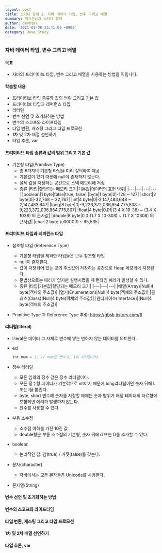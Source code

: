 ```yaml
---
layout: post
title: 스터디 할래 2. 자바 데이터 타입, 변수 그리고 배열
summary: 백기선님과 스터디 할래
author: devhtak
date: '2021-01-08 23:41:00 +0900'
category: Java Study
---
```


### 자바 데이터 타입, 변수 그리고 배열

#### 목표

- 자바의 프리미티브 타입, 변수 그리고 배열을 사용하는 방법을 익힙니다.

#### 학습할 내용

- 프리미티브 타입 종류와 값의 범위 그리고 기본 값
- 프리미티브 타입과 레퍼런스 타입
- 리터럴
- 변수 선언 및 초기화하는 방법
- 변수의 스코프와 라이프타임
- 타입 변환, 캐스팅 그리고 타입 프로모션
- 1차 및 2차 배열 선언하기
- 타입 추론, var

#### 프리미티브 타입 종류와 값의 범위 그리고 기본 값

- 기본형 타입(Primitive Type)
  - 총 8가지의 기본형 타입을 미리 정의하여 제공
  - 기본값이 있기 때문에 null이 존재하지 않는다.
  - 실제 값을 저장하는 공간으로 스택 메모리에 저장
  - 종류
    |타입|할당되는 메모리 크기|기본값|데이터의 표현 범위|
    |---|---|---|---|
    |boolean|1 byte|false|true, false|
    |byte|1 byte|0|-128 ~ 127|
    |short|2 byte|0|-32,768 ~ 32,767|
    |int|4 byte|0|-2,147,483,648 ~ 2,147,483,647|
    |long|8 byte|0|-9,223,372,036,854,775,808 ~ 9,223,372,036,854,775,807|
    |float|4 byte|0.0f|(3.4 X 10-38) ~ (3.4 X 1038) 의 근사값|
    |double|8 byte|0.0|(1.7 X 10-308) ~ (1.7 X 10308) 의 근사값|
    |char|2 byte|\u0000|0 ~ 65,535|
    
#### 프리미티브 타입과 레퍼런스 타입

- 참조형 타입 (Reference Type)
  - 기본형 타입을 제외한 타입들은 모두 참조형 타입
  - null이 존재한다. 
  - 값이 저장되어 있는 곳의 주소값이 저장하는 공간으로 Heap 메모리에 저장된다.
  - 문법상으로는 에러가 없지만 실행시켰을 때 런타임 에러가 발생할 수 있다. 
  - 종류
    |타입|기본값|할당되는 메모리 크기|
    |---|---|---|
    |배열(Array)|Null|4 byte(객체의 주소값)|
    |열거(Enumeration)|Null|4 byte(객체의 주소값)|
    |클래스(Class)|Null|4 byte(객체의 주소값)|
    |인터페이스(Interface)||Null|4 byte(객체의 주소값)|

- Primitive Type 과 Reference Type 추렃: https://gbsb.tistory.com/6

#### 리터럴(literal)

- literal은 데이터 그 자체로 변수에 넣는 변하지 않는 데이터를 의미한다.
- ex)
  ```java
  int num = 1; // num은 변수고, 1이 리터럴이다.
  ```
  
- 정수 리터럴
  - 모든 임의의 정수 값은 정수 리터럴이다. 
  - 모든 정수형 데이터가 기본적으로 int이기 때문에 long리터럴이면 숫자 뒤에 L 또는 l을 붙인다.
  - byte, short 변수에 숫자를 저장할 때에는 숫자 범위가 해당 테이터의 자료형에 포함되면 에러가 발생하지 않는다.
  - 진수를 사용할 수 있다.

- 부동 소수점
  - 소수점 이하를 가진 10진 값
  - double형은 부동 소수점의 기본형, 숫자 뒤에 d 또는 D를 추가할 수 있다.
  
- boolean
  - 논리적인 값: 참(true) / 거짓(false)를 갖는다.
  
- 문자(character)
  - 자바에서는 모든 몬자들은 Unicode를 사용한다.

- 문자열(String)

#### 변수 선언 및 초기화하는 방법
#### 변수의 스코프와 라이프타임
#### 타입 변환, 캐스팅 그리고 타입 프로모션
#### 1차 및 2차 배열 선언하기
#### 타입 추론, var    

    
  









